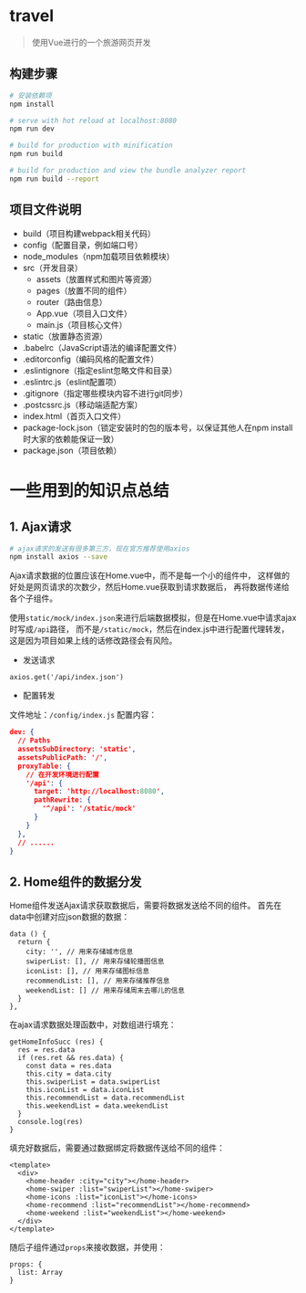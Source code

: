 # travel

> 使用Vue进行的一个旅游网页开发

## 构建步骤

``` bash
# 安装依赖项
npm install

# serve with hot reload at localhost:8080
npm run dev

# build for production with minification
npm run build

# build for production and view the bundle analyzer report
npm run build --report
```

## 项目文件说明
- build（项目构建webpack相关代码）
- config（配置目录，例如端口号）
- node_modules（npm加载项目依赖模块）
- src（开发目录）
  - assets（放置样式和图片等资源）
  - pages（放置不同的组件）
  - router（路由信息）
  - App.vue（项目入口文件）
  - main.js（项目核心文件）
- static（放置静态资源）
- .babelrc（JavaScript语法的编译配置文件）
- .editorconfig（编码风格的配置文件）
- .eslintignore（指定eslint忽略文件和目录）
- .eslintrc.js（eslint配置项）
- .gitignore（指定哪些模块内容不进行git同步）
- .postcssrc.js（移动端适配方案）
- index.html（首页入口文件）
- package-lock.json（锁定安装时的包的版本号，以保证其他人在npm install时大家的依赖能保证一致）
- package.json（项目依赖）

# 一些用到的知识点总结
## 1. Ajax请求
```bash
# ajax请求的发送有很多第三方，现在官方推荐使用axios
npm install axios --save
```
Ajax请求数据的位置应该在Home.vue中，而不是每一个小的组件中，
这样做的好处是网页请求的次数少，然后Home.vue获取到请求数据后，
再将数据传递给各个子组件。

使用`static/mock/index.json`来进行后端数据模拟，但是在Home.vue中请求ajax时写成`/api`路径，
而不是`/static/mock`，然后在index.js中进行配置代理转发，这是因为项目如果上线的话修改路径会有风险。
- 发送请求
```vue
axios.get('/api/index.json')
```
- 配置转发

文件地址：`/config/index.js`
配置内容：
```json
dev: {
  // Paths
  assetsSubDirectory: 'static',
  assetsPublicPath: '/',
  proxyTable: {
    // 在开发环境进行配置
    '/api': {
      target: 'http://localhost:8080',
      pathRewrite: {
        '^/api': '/static/mock'
      }
    }
  },
  // ......
}
```

## 2. Home组件的数据分发
Home组件发送Ajax请求获取数据后，需要将数据发送给不同的组件。
首先在data中创建对应json数据的数据：
```vue
data () {
  return {
    city: '', // 用来存储城市信息
    swiperList: [], // 用来存储轮播图信息
    iconList: [], // 用来存储图标信息
    recommendList: [], // 用来存储推荐信息
    weekendList: [] // 用来存储周末去哪儿的信息
  }
},
```
在ajax请求数据处理函数中，对数组进行填充：
```vue
getHomeInfoSucc (res) {
  res = res.data
  if (res.ret && res.data) {
    const data = res.data
    this.city = data.city
    this.swiperList = data.swiperList
    this.iconList = data.iconList
    this.recommendList = data.recommendList
    this.weekendList = data.weekendList
  }
  console.log(res)
}
```
填充好数据后，需要通过数据绑定将数据传送给不同的组件：
```vue
<template>
  <div>
    <home-header :city="city"></home-header>
    <home-swiper :list="swiperList"></home-swiper>
    <home-icons :list="iconList"></home-icons>
    <home-recommend :list="recommendList"></home-recommend>
    <home-weekend :list="weekendList"></home-weekend>
  </div>
</template>
```
随后子组件通过`props`来接收数据，并使用：
```vue
props: {
  list: Array
}
```

